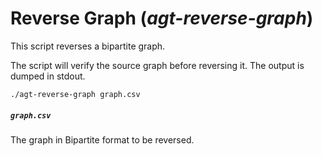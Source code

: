 # Reverse Graph (*agt-reverse-graph*)

This script reverses a bipartite graph.

The script will verify the source graph before reversing it. The output is
dumped in stdout.

```
./agt-reverse-graph graph.csv
```

##### `graph.csv`

The graph in Bipartite format to be reversed.
